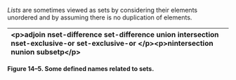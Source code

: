  

*Lists* are sometimes viewed as sets by considering their elements unordered and by assuming there is no duplication of elements. 

|&#60;p&#62;**adjoin nset-difference set-difference union intersection nset-exclusive-or set-exclusive-or** &#60;/p&#62;&#60;p&#62;**nintersection nunion subsetp**&#60;/p&#62;|
| :- |


**Figure 14–5. Some defined names related to sets.** 

